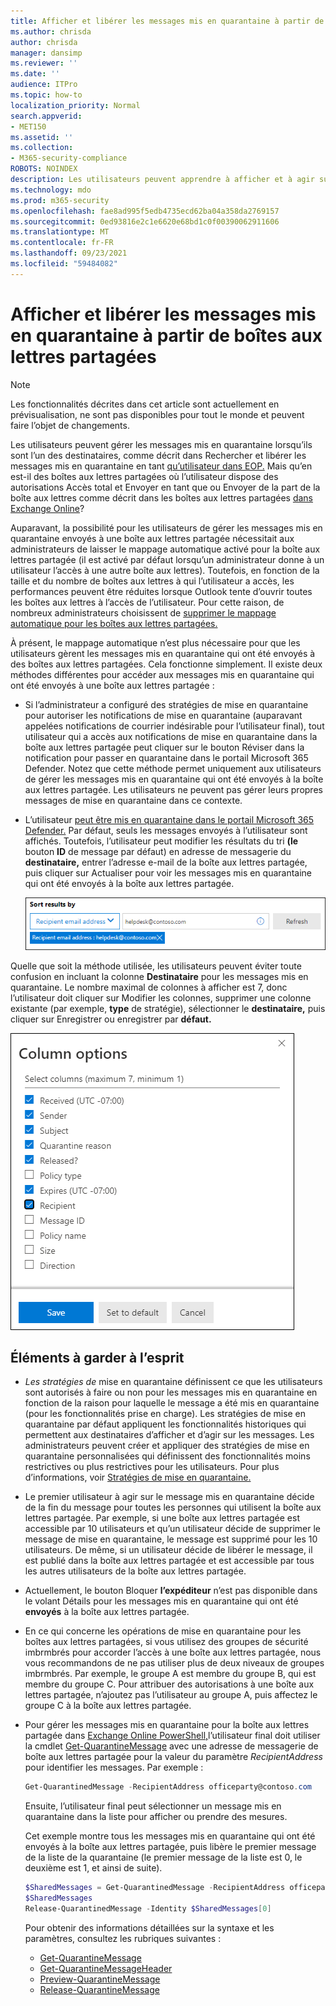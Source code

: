 ```yaml
---
title: Afficher et libérer les messages mis en quarantaine à partir de boîtes aux lettres partagées
ms.author: chrisda
author: chrisda
manager: dansimp
ms.reviewer: ''
ms.date: ''
audience: ITPro
ms.topic: how-to
localization_priority: Normal
search.appverid:
- MET150
ms.assetid: ''
ms.collection:
- M365-security-compliance
ROBOTS: NOINDEX
description: Les utilisateurs peuvent apprendre à afficher et à agir sur les messages mis en quarantaine qui ont été envoyés à des boîtes aux lettres partagées pour qui ils ont des autorisations.
ms.technology: mdo
ms.prod: m365-security
ms.openlocfilehash: fae8ad995f5edb4735ecd62ba04a358da2769157
ms.sourcegitcommit: 0ed93816e2c1e6620e68bd1c0f00390062911606
ms.translationtype: MT
ms.contentlocale: fr-FR
ms.lasthandoff: 09/23/2021
ms.locfileid: "59484082"
---
```

# <a name="view-and-release-quarantined-messages-from-shared-mailboxes"></a>Afficher et libérer les messages mis en quarantaine à partir de boîtes aux lettres partagées

> [!NOTE]
> Les fonctionnalités décrites dans cet article sont actuellement en prévisualisation, ne sont pas disponibles pour tout le monde et peuvent faire l’objet de changements.

Les utilisateurs peuvent gérer les messages mis en quarantaine lorsqu’ils sont l’un des destinataires, comme décrit dans Rechercher et libérer les messages mis en quarantaine en tant [qu’utilisateur dans EOP.](find-and-release-quarantined-messages-as-a-user.md) Mais qu’en est-il des boîtes aux lettres partagées où l’utilisateur dispose des autorisations Accès total et Envoyer en tant que ou Envoyer de la part de la boîte aux lettres comme décrit dans les boîtes aux lettres partagées [dans Exchange Online](/exchange/collaboration-exo/shared-mailboxes)? 

Auparavant, la possibilité pour les utilisateurs de gérer les messages mis en quarantaine envoyés à une boîte aux lettres partagée nécessitait aux administrateurs de laisser le mappage automatique activé pour la boîte aux lettres partagée (il est activé par défaut lorsqu’un administrateur donne à un utilisateur l’accès à une autre boîte aux lettres). Toutefois, en fonction de la taille et du nombre de boîtes aux lettres  à qui l’utilisateur a accès, les performances peuvent être réduites lorsque Outlook tente d’ouvrir toutes les boîtes aux lettres à l’accès de l’utilisateur. Pour cette raison, de nombreux administrateurs choisissent de [supprimer le mappage automatique pour les boîtes aux lettres partagées.](/outlook/troubleshoot/profiles-and-accounts/remove-automapping-for-shared-mailbox)

À présent, le mappage automatique n’est plus nécessaire pour que les utilisateurs gèrent les messages mis en quarantaine qui ont été envoyés à des boîtes aux lettres partagées. Cela fonctionne simplement. Il existe deux méthodes différentes pour accéder aux messages mis en quarantaine qui ont été envoyés à une boîte aux lettres partagée :

- Si l’administrateur [](quarantine-policies.md) a configuré des stratégies de mise en quarantaine pour autoriser les notifications de mise en quarantaine (auparavant appelées notifications de courrier indésirable pour l’utilisateur final), tout utilisateur qui a accès aux notifications de mise en quarantaine dans la boîte aux lettres partagée peut cliquer sur le bouton Réviser dans la notification pour passer en quarantaine dans le portail Microsoft 365 Defender.  Notez que cette méthode permet uniquement aux utilisateurs de gérer les messages mis en quarantaine qui ont été envoyés à la boîte aux lettres partagée. Les utilisateurs ne peuvent pas gérer leurs propres messages de mise en quarantaine dans ce contexte.
- L’utilisateur [peut être mis en quarantaine dans le portail Microsoft 365 Defender.](find-and-release-quarantined-messages-as-a-user.md) Par défaut, seuls les messages envoyés à l’utilisateur sont affichés. Toutefois, l’utilisateur peut modifier les résultats du tri **(le** bouton **ID** de message par  défaut) en adresse de messagerie du **destinataire,** entrer l’adresse e-mail de la boîte aux lettres partagée, puis cliquer sur Actualiser pour voir les messages mis en quarantaine qui ont été envoyés à la boîte aux lettres partagée.

  ![Tri des messages mis en quarantaine par adresse de messagerie du destinataire.](../../media/quarantine-sort-results-by-recipient-email-address.png)

Quelle que soit la méthode utilisée, les utilisateurs peuvent éviter toute confusion en incluant la colonne **Destinataire** pour les messages mis en quarantaine. Le nombre maximal de colonnes à afficher est 7, donc l’utilisateur doit cliquer sur Modifier les colonnes, supprimer une colonne existante (par exemple, **type** de stratégie), sélectionner le **destinataire,** puis cliquer sur Enregistrer ou enregistrer par **défaut.**  

  ![Supprimez la colonne Type de stratégie et ajoutez la colonne Destinataire en quarantaine.](../../media/quarantine-add-recipient-column.png)

## <a name="things-to-keep-in-mind"></a>Éléments à garder à l’esprit

- _Les stratégies de_ mise en quarantaine définissent ce que les utilisateurs sont autorisés à faire ou non pour les messages mis en quarantaine en fonction de la raison pour laquelle le message a été mis en quarantaine (pour les fonctionnalités prise en charge). Les stratégies de mise en quarantaine par défaut appliquent les fonctionnalités historiques qui permettent aux destinataires d’afficher et d’agir sur les messages. Les administrateurs peuvent créer et appliquer des stratégies de mise en quarantaine personnalisées qui définissent des fonctionnalités moins restrictives ou plus restrictives pour les utilisateurs. Pour plus d’informations, voir [Stratégies de mise en quarantaine.](quarantine-policies.md)

- Le premier utilisateur à agir sur le message mis en quarantaine décide de la fin du message pour toutes les personnes qui utilisent la boîte aux lettres partagée. Par exemple, si une boîte aux lettres partagée est accessible par 10 utilisateurs et qu’un utilisateur décide de supprimer le message de mise en quarantaine, le message est supprimé pour les 10 utilisateurs. De même, si un utilisateur décide de libérer le message, il est publié dans la boîte aux lettres partagée et est accessible par tous les autres utilisateurs de la boîte aux lettres partagée.

- Actuellement, le bouton Bloquer **l’expéditeur** n’est pas disponible dans le volant Détails pour les messages mis en quarantaine qui ont été **envoyés** à la boîte aux lettres partagée.

- En ce qui concerne les opérations de mise en quarantaine pour les boîtes aux lettres partagées, si vous utilisez des groupes de sécurité imbrmbrés pour accorder l’accès à une boîte aux lettres partagée, nous vous recommandons de ne pas utiliser plus de deux niveaux de groupes imbrmbrés. Par exemple, le groupe A est membre du groupe B, qui est membre du groupe C. Pour attribuer des autorisations à une boîte aux lettres partagée, n’ajoutez pas l’utilisateur au groupe A, puis affectez le groupe C à la boîte aux lettres partagée.  

- Pour gérer les messages mis en quarantaine pour la boîte aux lettres partagée dans [Exchange Online PowerShell,](/powershell/exchange/connect-to-exchange-online-powershell)l’utilisateur final doit utiliser la cmdlet [Get-QuarantineMessage](/powershell/module/exchange/get-quarantinemessage) avec une adresse de messagerie de boîte aux lettres partagée pour la valeur du paramètre _RecipientAddress_ pour identifier les messages. Par exemple :

  ```powershell
  Get-QuarantinedMessage -RecipientAddress officeparty@contoso.com
  ```

  Ensuite, l’utilisateur final peut sélectionner un message mis en quarantaine dans la liste pour afficher ou prendre des mesures.

  Cet exemple montre tous les messages mis en quarantaine qui ont été envoyés à la boîte aux lettres partagée, puis libère le premier message de la liste de la quarantaine (le premier message de la liste est 0, le deuxième est 1, et ainsi de suite).

  ```powershell
  $SharedMessages = Get-QuarantinedMessage -RecipientAddress officeparty@contoso.com | select -ExpandProperty Identity
  $SharedMessages
  Release-QuarantinedMessage -Identity $SharedMessages[0]
  ```

  Pour obtenir des informations détaillées sur la syntaxe et les paramètres, consultez les rubriques suivantes :

  - [Get-QuarantineMessage](/powershell/module/exchange/get-quarantinemessage)
  - [Get-QuarantineMessageHeader](/powershell/module/exchange/get-quarantinemessageheader)
  - [Preview-QuarantineMessage](/powershell/module/exchange/preview-quarantinemessage)
  - [Release-QuarantineMessage](/powershell/module/exchange/release-quarantinemessage)
